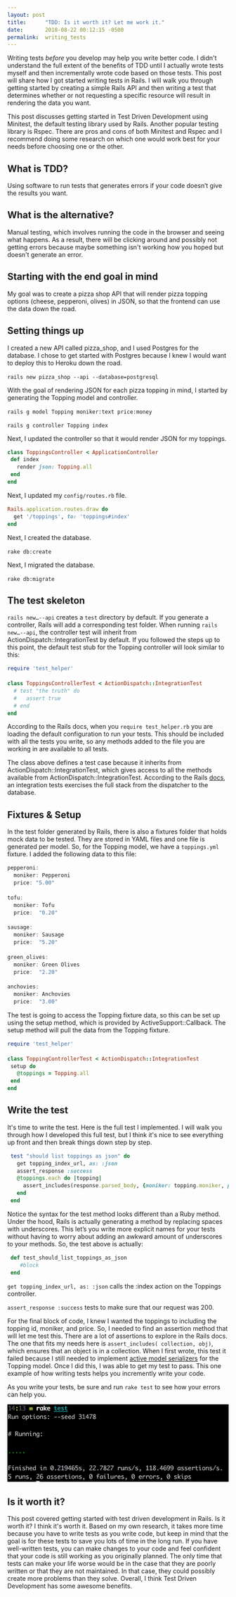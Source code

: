 ```yaml
---
layout: post
title:      "TDD: Is it worth it? Let me work it."
date:       2018-08-22 00:12:15 -0500
permalink:  writing_tests
---
```


Writing tests *before* you develop may help you write better code. I didn't understand the full extent of the benefits of TDD until I actually wrote tests myself and then incrementally wrote code based on those tests. This post will share how I got started writing tests in Rails. I will walk you through getting started by creating a simple Rails API and then writing a test that determines whether or not requesting a specific resource will result in rendering the data you want. 

This post discusses getting started in Test Driven Development using Minitest, the default testing library used by Rails. Another popular testing library is Rspec. There are pros and cons of both Minitest and Rspec and I recommend doing some research on which one would work best for your needs before choosing one or the other.

## What is TDD?
Using software to run tests that generates errors if your code doesn’t give the results you want.

## What is the alternative? 
Manual testing, which involves running the code in the browser and seeing what happens. As a result, there will be clicking around and possibly not getting errors because maybe something isn't working how you hoped but doesn't generate an error.  

## Starting with the end goal in mind
My goal was to create a pizza shop API that will render pizza topping options (cheese, pepperoni, olives) in JSON, so that the frontend can use the data down the road.

## Setting things up
I created a new API called pizza_shop, and I used Postgres for the database. I chose to get started with Postgres because I knew I would want to deploy this to Heroku down the road.

`rails new pizza_shop --api --database=postgresql`

With the goal of rendering JSON for each pizza topping in mind, I started by generating the Topping model and controller. 

`rails g model Topping moniker:text price:money`

`rails g controller Topping index`

Next, I updated the controller so that it would render JSON for my toppings. 

```ruby 
class ToppingsController < ApplicationController
 def index
   render json: Topping.all
 end
end
```

Next, I updated my `config/routes.rb` file.

```ruby
Rails.application.routes.draw do
  get '/toppings', to: 'toppings#index'
end
```

Next, I created the database.

`rake db:create`

Next, I migrated the database.

`rake db:migrate`

## The test skeleton
`rails new…--api` creates a `test` directory by default. If you generate a controller, Rails will add a corresponding test folder. When running `rails new…--api`, the controller test will inherit from ActionDispatch::IntegrationTest by default. If you followed the steps up to this point, the default test stub for the Topping controller will look similar to this:

```ruby
require 'test_helper'
 
class ToppingsControllerTest < ActionDispatch::IntegrationTest
  # test "the truth" do
  #   assert true
  # end
end
```
According to the Rails docs, when you `require test_helper.rb` you are loading the default configuration to run your tests. This should be included with all the tests you write, so any methods added to the file you are working in are available to all tests. 

The class above defines a test case because it inherits from ActionDispatch::IntegrationTest, which gives access to all the methods available from ActionDispatch::IntegrationTest. According to the Rails [docs](https://api.rubyonrails.org/v5.1/classes/ActionDispatch/IntegrationTest.html), an integration tests exercises the full stack from the dispatcher to the database.

## Fixtures & Setup

In the test folder generated by Rails, there is also a fixtures folder that holds mock data to be tested. They are stored in YAML files and one file is generated per model. So, for the Topping model, we have a `toppings.yml` fixture. I added the following data to this file:

```js
pepperoni:
  moniker: Pepperoni
  price: "5.00"

tofu:
  moniker: Tofu
  price:  "0.20"

sausage:
  moniker: Sausage
  price:  "5.20"

green_olives:
  moniker: Green Olives
  price:  "2.20"

anchovies:
  moniker: Anchovies
  price:  "3.00"
```

The test is going to access the Topping fixture data, so this can be set up using the setup method, which is provided by ActiveSupport::Callback. The setup method will pull the data from the Topping fixture.

```ruby
require 'test_helper'

class ToppingControllerTest < ActionDispatch::IntegrationTest
 setup do
   @toppings = Topping.all
 end
end
```

## Write the test
It's time to write the test. Here is the full test I implemented. I will walk you through how I developed this full test, but I think it's nice to see everything up front and then break things down step by step.

```ruby
 test "should list toppings as json" do
   get topping_index_url, as: :json
   assert_response :success
   @toppings.each do |topping|
     assert_includes(response.parsed_body, {moniker: topping.moniker, price: topping.price.to_s}, ['here is the message'])
   end
 end
```

Notice the syntax for the test method looks different than a Ruby method. Under the hood, Rails is actually generating a method by replacing spaces with underscores. This let’s you write more explicit names for your tests without having to worry about adding an awkward amount of underscores to your methods. So, the test above is actually:

```ruby
 def test_should_list_toppings_as_json
	#block 
 end
```

`get topping_index_url, as: :json` calls the :index action on the Toppings controller.

`assert_response :success` tests to make sure that our request was 200. 

For the final block of code, I knew I wanted the toppings to including the topping id, moniker, and price. So, I needed to find an assertion method that will let me test this. There are a lot of assertions to explore in the Rails docs. The one that fits my needs here is `assert_includes( collection, obj)`, which ensures that an object is in a collection. When I first wrote, this test it failed because I still needed to implement [active model serializers](https://github.com/rails-api/active_model_serializers/tree/v0.9.3) for the Topping model. Once I did this, I was able to get my test to pass. This one example of how writing tests helps you incremently write your code.

As you write your tests, be sure and run `rake test` to see how your errors can help you.

<img src="/img/test_output.png"/>



## Is it worth it?

This post covered getting started with test driven development in Rails. Is it worth it? I think it's worth it. Based on my own research, it takes more time because you have to write tests as you write code, but keep in mind that the goal is for these tests to save you lots of time in the long run. If you have well-written tests, you can make changes to your code and feel confident that your code is still working as you originally planned. The only time that tests can make your life worse would be in the case that they are poorly written or that they are not maintained. In that case, they could possibly create more problems than they solve. Overall, I think Test Driven Development has some awesome benefits.


















